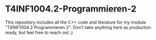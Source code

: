 # T4INF1004.2-Programmieren-2

This repository includes all the C++ code and literature for my module "T4INF1004.2 Programmieren 2". Don't take anything here as production ready, but feel free to reach out ;)
